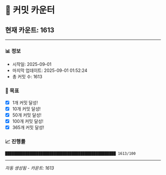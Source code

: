 # 🔢 커밋 카운터

## 현재 카운트: 1613

---

### 📊 정보
- 시작일: 2025-09-01
- 마지막 업데이트: 2025-09-01 01:52:24
- 총 커밋 수: 1613

### 🎯 목표
- [x] 1개 커밋 달성!
- [x] 10개 커밋 달성!
- [x] 50개 커밋 달성!
- [x] 100개 커밋 달성!
- [x] 365개 커밋 달성!

### 📈 진행률
```
██████████████████████████████████████████████████ 1613/100
```

---
*자동 생성됨 - 카운트: 1613*
